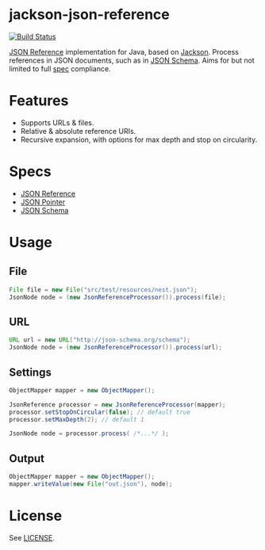 jackson-json-reference
==============

[![Build Status](https://travis-ci.org/AndersDJohnson/jackson-json-reference.png)](https://travis-ci.org/AndersDJohnson/jackson-json-reference)

[JSON Reference] implementation for Java, based on [Jackson]. Process references in JSON documents, such as in [JSON Schema]. Aims for but not limited to full [spec](#specs) compliance.

# Features

* Supports URLs & files.
* Relative & absolute reference URIs.
* Recursive expansion, with options for max depth and stop on circularity.

# Specs

* [JSON Reference]
* [JSON Pointer]
* [JSON Schema]

# Usage

## File
```java
File file = new File("src/test/resources/nest.json");
JsonNode node = (new JsonReferenceProcessor()).process(file);
```

## URL
```java
URL url = new URL("http://json-schema.org/schema");
JsonNode node = (new JsonReferenceProcessor()).process(url);
```

## Settings
```java
ObjectMapper mapper = new ObjectMapper();

JsonReference processor = new JsonReferenceProcessor(mapper);
processor.setStopOnCircular(false); // default true
processor.setMaxDepth(2); // default 1

JsonNode node = processor.process( /*...*/ );
```

## Output
```java
ObjectMapper mapper = new ObjectMapper();
mapper.writeValue(new File("out.json"), node);
```

# License

See [LICENSE](LICENSE).

[Jackson]: https://github.com/FasterXML/jackson
[JSON Reference]: http://tools.ietf.org/html/draft-pbryan-zyp-json-ref-03
[JSON Pointer]: http://tools.ietf.org/html/rfc6901
[JSON Schema]: http://json-schema.org/
